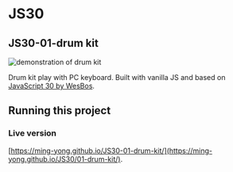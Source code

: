 # JS30

## JS30-01-drum kit

![demonstration of drum kit](https://github.com/ming-yong/JS30-01-drum-kit/blob/master/assets/images/drumKit.gif)

Drum kit play with PC keyboard. Built with vanilla JS and based on [JavaScript 30 by WesBos](https://github.com/wesbos/JavaScript30).

## Running this project

### Live version

[https://ming-yong.github.io/JS30-01-drum-kit/](https://ming-yong.github.io/JS30/01-drum-kit/).
